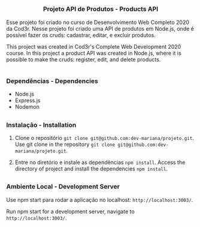 # <h3 align="center">Projeto API de Produtos - Products API</h3>

<p>Esse projeto foi criado no curso de Desenvolvimento Web Completo 2020 da Cod3r. Nesse projeto foi criado uma API de produtos em Node.js, onde é possível fazer os cruds: cadastrar, editar, e excluir produtos.</p>

<p>This project was created in Cod3r's Complete Web Development 2020 course. In this project a product API was created in Node.js, where it is possible to make the cruds: register, edit, and delete products.</p>
  
# <h3>Dependências - Dependencies</h3>

* Node.js
* Express.js
* Nodemon

## <h3>Instalação - Installation</h3>

1. Clone o repositório `git clone git@github.com:dev-mariana/projeto.git`.
   Use git clone in the repository `git clone git@github.com:dev-mariana/projeto.git`.
   
2. Entre no diretório e instale as dependências `npm install`.
   Access the directory of project and install the dependencies `npm install`.

## <h3>Ambiente Local - Development Server</h3>

Use npm start para rodar a aplicação no localhost: `http://localhost:3003/`.

Run npm start for a development server, navigate to `http://localhost:3003/`.
